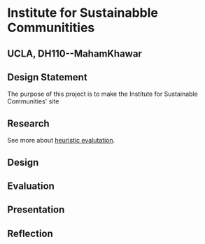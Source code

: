 # Institute for Sustainabble Communitities
##  UCLA, DH110--MahamKhawar
## Design Statement
The purpose of this project is to make the Institute for Sustainable Communities' site 
## Research 
See more about [heuristic evalutation](https://github.com/mahamkhawar/DH110-22F-MahamKhawar/tree/main/assignment01).
## Design
## Evaluation
## Presentation 
## Reflection
